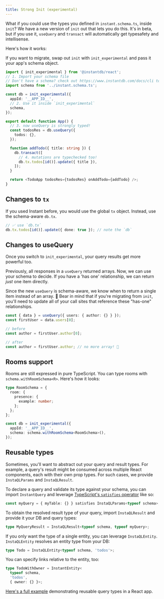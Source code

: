 ```yaml
---
title: Strong Init (experimental)
---
```


What if you could use the types you defined in `instant.schema.ts`, inside `init`? We have a new version of `init` out that lets you do this. It's in beta, but if you use it, `useQuery` and `transact` will automatically get typesafety and intellisense.

Here's how it works:

If you want to migrate, swap out `init` with `init_experimental` and pass it your app's schema object.

```ts
import { init_experimental } from '@instantdb/react';
// 1. Import your schema file
// Don't have a schema? check out https://www.instantdb.com/docs/cli to get started
import schema from '../instant.schema.ts';

const db = init_experimental({
  appId: '__APP_ID__',
  // 2. Use it inside `init_experimental`
  schema,
});

export default function App() {
  // 3. now useQuery is strongly typed!
  const todosRes = db.useQuery({
    todos: {},
  });

  function addTodo({ title: string }) {
    db.transact([
      // 4. mutations are typechecked too!
      db.tx.todos[id()].update({ title }),
    ]);
  }

  return <TodoApp todosRes={todosRes} onAddTodo={addTodo} />;
}
```

## Changes to `tx`

If you used Instant before, you would use the global `tx` object. Instead, use the schema-aware `db.tx`.

```ts
// ✅ use `db.tx`
db.tx.todos[id()].update({ done: true }); // note the `db`
```

## Changes to useQuery

Once you switch to `init_experimental`, your query results get more powerful too.

Previously, all responses in a `useQuery` returned arrays. Now, we can use your schema to decide. If you have a 'has one' relationship, we can return _just_ one item directly.

Since the new `useQuery` is schema-aware, we know when to return a single item instead of an array. 🎉 Bear in mind that if you're migrating from `init`, you'll need to update all of your call sites that reference these "has-one" relationships.

```ts
const { data } = useQuery({ users: { author: {} } });
const firstUser = data.users[0];

// before
const author = firstUser.author[0];

// after
const author = firstUser.author; // no more array! 🎉
```

## Rooms support

Rooms are still expressed in pure TypeScript. You can type rooms with `schema.withRoomSchema<R>`. Here's how it looks:

```ts
type RoomSchema = {
  room: {
    presence: {
      example: number;
    };
  };
};

const db = init_experimental({
  appId: '__APP_ID__',
  schema: schema.withRoomSchema<RoomSchema>(),
});
```

## Reusable types

Sometimes, you'll want to abstract out your query and result types. For example, a query's result might be consumed across multiple React components, each with their own prop types. For such cases, we provide `InstaQLParams` and `InstaQLResult`.

To declare a query and validate its type against your schema, you can import `InstantQuery` and leverage [TypeScript's `satisfies` operator](https://www.typescriptlang.org/docs/handbook/release-notes/typescript-4-9.html#the-satisfies-operator) like so:

```typescript
const myQuery = { myTable: {} } satisfies InstaQLParams<typeof schema>;
```

To obtain the resolved result type of your query, import `InstaQLResult` and provide it your DB and query types:

```typescript
type MyQueryResult = InstaQLResult<typeof schema, typeof myQuery>;
```

If you only want the type of a single entity, you can leverage `InstaQLEntity`. `InstaQLEntity` resolves an entity type from your DB:

```typescript
type Todo = InstaQLEntity<typeof schema, 'todos'>;
```

You can specify links relative to the entity, too:

```typescript
type TodoWithOwner = InstantEntity<
  typeof schema, 
  'todos', 
  { owner: {} }>;
```

[Here's a full example](https://github.com/instantdb/instant/blob/main/client/sandbox/react-nextjs/pages/play/strong-todos.tsx) demonstrating reusable query types in a React app.
